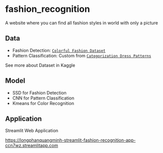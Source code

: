 # fashion_recognition
A website where you can find all fashion styles in world with only a picture

## Data 
- Fashion Detection: [`Colorful Fashion Dataset`](https://www.kaggle.com/nguyngiabol/colorful-fashion-dataset-for-object-detection)
- Pattern Classification: Custom from [`Categorization Dress Patterns`](https://www.kaggle.com/nguyngiabol/dress-pattern-dataset)

See more about Dataset in Kaggle
## Model
- SSD for Fashion Detection
- CNN for Pattern Classification
- Kmeans for Color Recognition

## Application
Streamlit Web Application

https://longphanquangminh-streamlit-fashion-recognition-app-ccn7wz.streamlitapp.com

